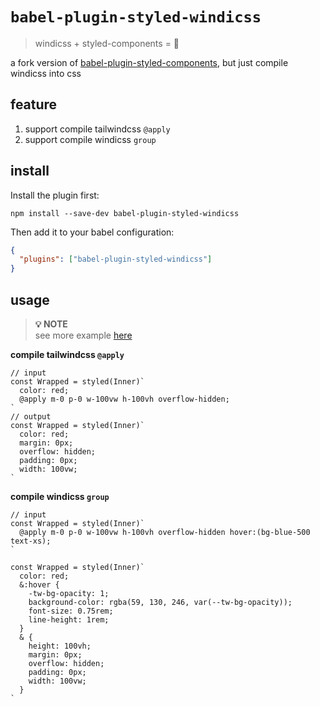 # `babel-plugin-styled-windicss`
> windicss + styled-components = 🥰

a fork version of [babel-plugin-styled-components](https://github.com/styled-components/babel-plugin-styled-components), but just compile windicss into css

## feature

1. support compile tailwindcss `@apply`
2. support compile windicss `group`

## install

Install the plugin first:

```
npm install --save-dev babel-plugin-styled-windicss
```

Then add it to your babel configuration:

```JSON
{
  "plugins": ["babel-plugin-styled-windicss"]
}
```
## usage

> **💡 NOTE**  
see more example [here](./example/src/pages/index.tsx)

**compile tailwindcss `@apply`**

```tsx
// input
const Wrapped = styled(Inner)`
  color: red;
  @apply m-0 p-0 w-100vw h-100vh overflow-hidden;
`
// output
const Wrapped = styled(Inner)`
  color: red;
  margin: 0px;
  overflow: hidden;
  padding: 0px;
  width: 100vw;
`
```

**compile windicss `group`**

```tsx
// input
const Wrapped = styled(Inner)`
  @apply m-0 p-0 w-100vw h-100vh overflow-hidden hover:(bg-blue-500 text-xs);
`

const Wrapped = styled(Inner)`
  color: red;
  &:hover {
    -tw-bg-opacity: 1;
    background-color: rgba(59, 130, 246, var(--tw-bg-opacity));
    font-size: 0.75rem;
    line-height: 1rem;
  }
  & {
    height: 100vh;
    margin: 0px;
    overflow: hidden;
    padding: 0px;
    width: 100vw;
  }
`
```


